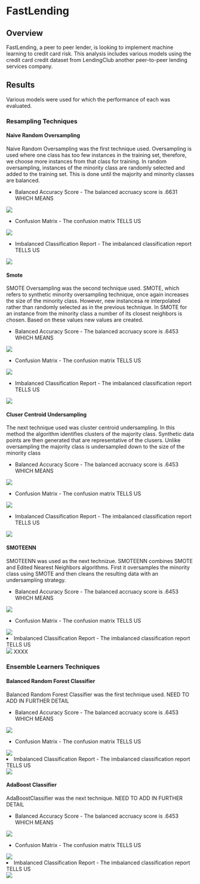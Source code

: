 <h1>FastLending</h1>
<h2>Overview</h2>
<p>FastLending, a peer to peer lender, is looking to implement machine learning to credit card risk.  This analysis includes various models using the credit card credit dataset from LendingClub another peer-to-peer lending services company.</p>
<h2>Results</h2>
<p>Various models were used for which the performance of each was evaluated.</p>
<h3>Resampling Techniques</h3>
<h4>Naive Random Oversampling</h4>
<p>Naive Random Oversampling was the first technique used.  Oversampling is used where one class has too few instances in the training set, therefore, we choose more instances from that class for training.  In random oversampling, instances of the minority class are randomly selected and added to the training set.  This is done until the majority and minority classes are balanced.<p>
<ul>
<li>Balanced Accuracy Score - The balanced accruacy score is .6631 WHICH MEANS</li>
</ul>
<img src="https://github.com/bedwardssmith/Credit_Risk_Analysis/blob/main/Images/Random_Oversampling_Balanced_Accuracy_score.png">
<ul>
<li>Confusion Matrix - The confusion matrix TELLS US </li>
</ul>
<img src="https://github.com/bedwardssmith/Credit_Risk_Analysis/blob/main/Images/Random_Oversampling_Conusion_Matrix.png">
<ul>
  <li>Imbalanced Classification Report - The imbalanced classification report TELLS US </li>
</ul>
<img src="https://github.com/bedwardssmith/Credit_Risk_Analysis/blob/main/Images/Random_Oversampling_Classification_Report.png">

<h4>Smote</h4>
<p>SMOTE Oversampling was the second technique used.  SMOTE, which refers to synthetic minority oversampling technique, once again increases the size of the minority class.  However, new instancesa re interpolated rather than randomly selected as in the previous technique.  In SMOTE for an instance from the minority class a number of its closest neighbors is chosen.  Based on these values new values are created.</p>
<ul>
<li>Balanced Accuracy Score - The balanced accruacy score is .6453 WHICH MEANS</li>
</ul>
<img src="https://github.com/bedwardssmith/Credit_Risk_Analysis/blob/main/Images/SMOTE_Oversampling_Balanced_accuracy_score.png">
<ul>
<li>Confusion Matrix - The confusion matrix TELLS US </li>
</ul>
<img src="https://github.com/bedwardssmith/Credit_Risk_Analysis/blob/main/Images/SMOTE_Oversampling_Confusion_Matrix.png">
<ul>
<li>Imbalanced Classification Report - The imbalanced classification report TELLS US </li>
</ul>
<img src="https://github.com/bedwardssmith/Credit_Risk_Analysis/blob/main/Images/SMOTE_Oversampling_Classification_Report.png">

<h4>Cluser Centroid Undersampling</h4>
<p>The next technique used was cluster centroid undersampling.  In this method the algorithm identifies clusters of the majority class.  Synthetic data points are then generated that are representative of the clusers.  Unlike oversampling the majority class is undersampled down to the size of the minority class</p>
<ul>
<li>Balanced Accuracy Score - The balanced accruacy score is .6453 WHICH MEANS</li>
</ul>
<img src="https://github.com/bedwardssmith/Credit_Risk_Analysis/blob/main/Images/Under_Sampling_Balanced_Accuracy_Score.png">
<ul>
<li>Confusion Matrix - The confusion matrix TELLS US </li>
</ul>
<img src="https://github.com/bedwardssmith/Credit_Risk_Analysis/blob/main/Images/Under_Sampling_Confusion_Matrix.png">
<ul>
<li>Imbalanced Classification Report - The imbalanced classification report TELLS US </li>
</ul>
<img src="https://github.com/bedwardssmith/Credit_Risk_Analysis/blob/main/Images/Under_Sampling_Classification_Report.png">

<h4>SMOTEENN</h4>
<p>SMOTEENN was used as the next technizue.  SMOTEENN combines SMOTE and Edited Nearest Neighbors algorithms.  First it oversamples the minority class using SMOTE and then cleans the resulting data with an undersampling strategy.</p>
<ul>
<li>Balanced Accuracy Score - The balanced accruacy score is .6453 WHICH MEANS</li>
</ul>
<img src="https://github.com/bedwardssmith/Credit_Risk_Analysis/blob/main/Images/Combination_Balanced_Accuracy_Score.png">
<ul>
<li>Confusion Matrix - The confusion matrix TELLS US </li>
</ul>
<img src="https://github.com/bedwardssmith/Credit_Risk_Analysis/blob/main/Images/Combination_Confusion_Matrix.png">
<li>Imbalanced Classification Report - The imbalanced classification report TELLS US </li>
</ul>
<img src="https://github.com/bedwardssmith/Credit_Risk_Analysis/blob/main/Images/Combination_Classification_Report.png">
XXXX
<h3>Ensemble Learners Techniques</h3>

<h4>Balanced Random Forest Classifier</h4>
<p>Balanced Random Forest Classifier was the first technique used.  NEED TO ADD IN FURTHER DETAIL</p>
<ul>
<li>Balanced Accuracy Score - The balanced accruacy score is .6453 WHICH MEANS</li>
</ul>
<img src="https://github.com/bedwardssmith/Credit_Risk_Analysis/blob/main/Images/Ensemble_Random_Forest_Balanced_Accuracy_Score.png">
<ul>
<li>Confusion Matrix - The confusion matrix TELLS US </li>
</ul>
<img src="https://github.com/bedwardssmith/Credit_Risk_Analysis/blob/main/Images/Ensemble_Random_Forest_Confusion_Matrix.png">
<li>Imbalanced Classification Report - The imbalanced classification report TELLS US </li>
</ul>
<img src="https://github.com/bedwardssmith/Credit_Risk_Analysis/blob/main/Images/Ensemble_Random_Forest_Classification_Report.png">
                                                                                                                             
<h4>AdaBoost Classifier</h4>
<p>AdaBoostClassifier was the next technique.  NEED TO ADD IN FURTHER DETAIL</p>
<ul>
<li>Balanced Accuracy Score - The balanced accruacy score is .6453 WHICH MEANS</li>
</ul>
<img src="https://github.com/bedwardssmith/Credit_Risk_Analysis/blob/main/Images/Ensemble_AdaBoost_Balanced_Accuracy_Score.png">
<ul>
<li>Confusion Matrix - The confusion matrix TELLS US </li>
</ul>
<img src="https://github.com/bedwardssmith/Credit_Risk_Analysis/blob/main/Images/Ensemble_AdaBoost_Confusion_Matrix.png">
<li>Imbalanced Classification Report - The imbalanced classification report TELLS US </li>
</ul>
<img src="https://github.com/bedwardssmith/Credit_Risk_Analysis/blob/main/Images/Ensemble_AdaBoost_Classification_Report.png">                                                                                                                           
